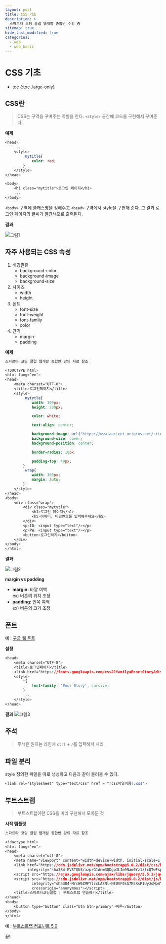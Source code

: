 ```yaml
---
layout: post
title: CSS 기초
description: >
  스파르타 코딩 클럽 웹개발 종합반 수강 중
sitemap: true
hide_last_modified: true
categories:
  - web
  - web_basic
---
```


# CSS 기초

* toc
{:toc .large-only}

## CSS란

> CSS는 구역을 꾸며주는 역할을 한다. `<style>` 공간에 코드를 구현해서 꾸며준다.

__예제__
```css
<head>
    ...
    <style>
        .mytitle{
            color: red;
        }
    </style>
</head>

<body>
    <h1 class="mytitle">로그인 페이지</h1>
    ...
</body>
```
`<body>` 구역에 클래스명을 정해주고 `<head>` 구역에서 style을 구현해 준다. 그 결과 로그인 페이지의 글씨가 빨간색으로 출력된다.

__결과__

![그림1](/assets/img/web/style_red.png)

## 자주 사용되는 CSS 속성

1. 배경관련
    - background-color
    - background-image
    - background-size
2. 사이즈
    - width
    - height
3. 폰트
    - font-size
    - font-weight
    - font-famliy
    - color
4. 간격
    - margin
    - padding

__예제__  

```css
스파르타 코딩 클럽 웹개발 종합반 강의 자료 참조

<!DOCTYPE html>
<html lang="en">
<head>
    <meta charset="UTF-8">
    <title>로그인페이지</title>
    <style>
        .mytytle{
            width: 300px;
            height: 200px;

            color: white;

            text-align: center;

            background-image: url("https://www.ancient-origins.net/sites/default/files/field/image/Agesilaus-II-cover.jpg");
            background-size: cover;
            background-position: center;

            border-radius: 10px;

            padding-top: 40px;
        }
        .wrap{
            width: 300px;
            margin: auto;
        }
    </style>
</head>
<body>
    <div class="wrap">
        <div class="mytytle">
            <h1>로그인 페이지</h1>
            <h5>아이디, 비밀번호를 입력해주세요</h5>
        </div>
        <p>ID: <input type="text"/></p>
        <p>PW: <input type="text"/></p>
        <button>로그인하기</button>
    </div>
</body>
</html>
```

__결과__

![그림2](/assets/img/web/css_ex.png)

__margin vs padding__

- __margin:__ 바깥 여백  
ex) 버튼의 위치 조정
- __padding:__ 안쪽 여백  
ex) 버튼의 크기 조정

## 폰트

예 : [구글 웹 폰트](https://fonts.google.com/?subset=korean)

__설정__

```css
<head>
    <meta charset="UTF-8">
    <title>로그인페이지</title>
    <link href="https://fonts.googleapis.com/css2?family=Poor+Story&display=swap" rel="stylesheet">
    <style>
        *{
            font-family: 'Poor Story', cursive;
        }
        ...
    </style>
</head>
```

__결과__
![그림3](/assets/img/web/font_ex.png)

## 주석

> 주석은 원하는 라인에 `ctrl` + `/`를 입력해서 처리

## 파일 분리

style 정의한 파일을 따로 생성하고 다음과 같이 불러올 수 있다.

```css
<link rel="stylesheet" type="text/css" href = "(css파일이름).css">
```

## 부트스트랩

> 부트스트랩이란 CSS를 미리 구현해서 모아둔 것

__시작 템플릿__


```css
스파르타 코딩 클럽 웹개발 종합반 강의 자료 참조

<!doctype html>
<html lang="en">
<head>
    <meta charset="utf-8">
    <meta name="viewport" content="width=device-width, initial-scale=1, shrink-to-fit=no">
    <link href="https://cdn.jsdelivr.net/npm/bootstrap@5.0.2/dist/css/bootstrap.min.css" rel="stylesheet"
          integrity="sha384-EVSTQN3/azprG1Anm3QDgpJLIm9Nao0Yz1ztcQTwFspd3yD65VohhpuuCOmLASjC" crossorigin="anonymous">
    <script src="https://ajax.googleapis.com/ajax/libs/jquery/3.5.1/jquery.min.js"></script>
    <script src="https://cdn.jsdelivr.net/npm/bootstrap@5.0.2/dist/js/bootstrap.bundle.min.js"
            integrity="sha384-MrcW6ZMFYlzcLA8Nl+NtUVF0sA7MsXsP1UyJoMp4YLEuNSfAP+JcXn/tWtIaxVXM"
            crossorigin="anonymous"></script>
    <title>스파르타코딩클럽 | 부트스트랩 연습하기</title>
</head>
<body>
    <button type="button" class="btn btn-primary">버튼</button>
</body>
</html>
```

예 : [부트스트랩 컴포넌트 5.0](https://getbootstrap.com/docs/5.0/components/buttons/)

끝!